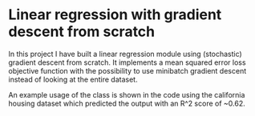 # Linear regression with gradient descent from scratch

In this project I have built a linear regression module using (stochastic) gradient descent from scratch. It implements a mean squared error loss objective function with the possibility to use minibatch gradient descent instead of looking at the entire dataset.

An example usage of the class is shown in the code using the california housing dataset which predicted the output with an R^2 score of ~0.62.